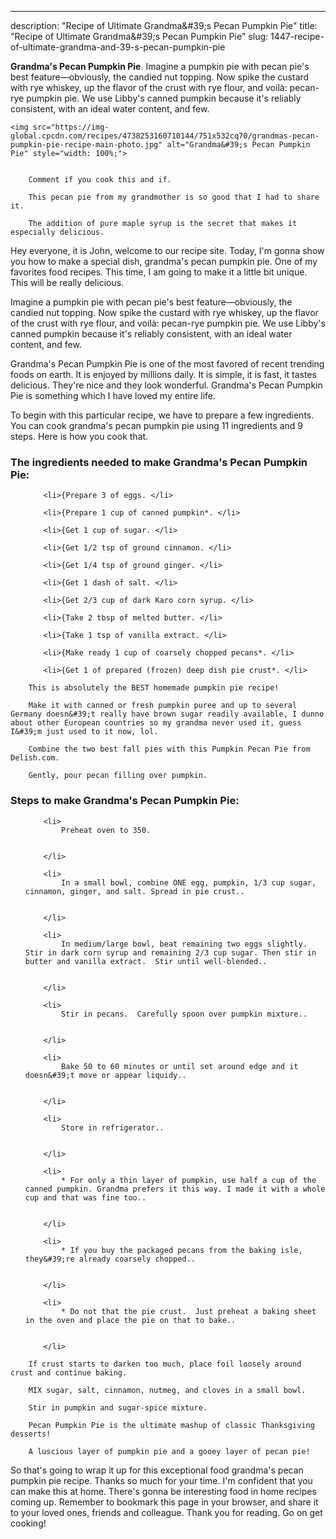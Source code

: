 ---
description: "Recipe of Ultimate Grandma&amp;#39;s Pecan Pumpkin Pie"
title: "Recipe of Ultimate Grandma&amp;#39;s Pecan Pumpkin Pie"
slug: 1447-recipe-of-ultimate-grandma-and-39-s-pecan-pumpkin-pie

<p>
	<strong>Grandma&#39;s Pecan Pumpkin Pie</strong>. 
	Imagine a pumpkin pie with pecan pie&#39;s best feature—obviously, the candied nut topping. Now spike the custard with rye whiskey, up the flavor of the crust with rye flour, and voilà: pecan-rye pumpkin pie. We use Libby&#39;s canned pumpkin because it&#39;s reliably consistent, with an ideal water content, and few.
</p>
<p>
	
	<img src="https://img-global.cpcdn.com/recipes/4738253160710144/751x532cq70/grandmas-pecan-pumpkin-pie-recipe-main-photo.jpg" alt="Grandma&#39;s Pecan Pumpkin Pie" style="width: 100%;">
	
	
		Comment if you cook this and if.
	
		This pecan pie from my grandmother is so good that I had to share it.
	
		The addition of pure maple syrup is the secret that makes it especially delicious.
	
</p>
<p>
	Hey everyone, it is John, welcome to our recipe site. Today, I'm gonna show you how to make a special dish, grandma&#39;s pecan pumpkin pie. One of my favorites food recipes. This time, I am going to make it a little bit unique. This will be really delicious.
</p>
	
<p>
	Imagine a pumpkin pie with pecan pie&#39;s best feature—obviously, the candied nut topping. Now spike the custard with rye whiskey, up the flavor of the crust with rye flour, and voilà: pecan-rye pumpkin pie. We use Libby&#39;s canned pumpkin because it&#39;s reliably consistent, with an ideal water content, and few.
</p>
<p>
	Grandma&#39;s Pecan Pumpkin Pie is one of the most favored of recent trending foods on earth. It is enjoyed by millions daily. It is simple, it is fast, it tastes delicious. They're nice and they look wonderful. Grandma&#39;s Pecan Pumpkin Pie is something which I have loved my entire life.
</p>

<p>
To begin with this particular recipe, we have to prepare a few ingredients. You can cook grandma&#39;s pecan pumpkin pie using 11 ingredients and 9 steps. Here is how you cook that.
</p>

<h3>The ingredients needed to make Grandma&#39;s Pecan Pumpkin Pie:</h3>

<ol>
	
		<li>{Prepare 3 of eggs. </li>
	
		<li>{Prepare 1 cup of canned pumpkin*. </li>
	
		<li>{Get 1 cup of sugar. </li>
	
		<li>{Get 1/2 tsp of ground cinnamon. </li>
	
		<li>{Get 1/4 tsp of ground ginger. </li>
	
		<li>{Get 1 dash of salt. </li>
	
		<li>{Get 2/3 cup of dark Karo corn syrup. </li>
	
		<li>{Take 2 tbsp of melted butter. </li>
	
		<li>{Take 1 tsp of vanilla extract. </li>
	
		<li>{Make ready 1 cup of coarsely chopped pecans*. </li>
	
		<li>{Get 1 of prepared (frozen) deep dish pie crust*. </li>
	
</ol>
<p>
	
		This is absolutely the BEST homemade pumpkin pie recipe!
	
		Make it with canned or fresh pumpkin puree and up to several Germany doesn&#39;t really have brown sugar readily available, I dunno about other European countries so my grandma never used it, guess I&#39;m just used to it now, lol.
	
		Combine the two best fall pies with this Pumpkin Pecan Pie from Delish.com.
	
		Gently, pour pecan filling over pumpkin.
	
</p>

<h3>Steps to make Grandma&#39;s Pecan Pumpkin Pie:</h3>

<ol>
	
		<li>
			Preheat oven to 350.
			
			
		</li>
	
		<li>
			In a small bowl, combine ONE egg, pumpkin, 1/3 cup sugar, cinnamon, ginger, and salt. Spread in pie crust..
			
			
		</li>
	
		<li>
			In medium/large bowl, beat remaining two eggs slightly.  Stir in dark corn syrup and remaining 2/3 cup sugar. Then stir in butter and vanilla extract.  Stir until well-blended..
			
			
		</li>
	
		<li>
			Stir in pecans.  Carefully spoon over pumpkin mixture..
			
			
		</li>
	
		<li>
			Bake 50 to 60 minutes or until set around edge and it doesn&#39;t move or appear liquidy..
			
			
		</li>
	
		<li>
			Store in refrigerator..
			
			
		</li>
	
		<li>
			* For only a thin layer of pumpkin, use half a cup of the canned pumpkin. Grandma prefers it this way. I made it with a whole cup and that was fine too..
			
			
		</li>
	
		<li>
			* If you buy the packaged pecans from the baking isle, they&#39;re already coarsely chopped..
			
			
		</li>
	
		<li>
			* Do not that the pie crust.  Just preheat a baking sheet in the oven and place the pie on that to bake..
			
			
		</li>
	
</ol>

<p>
	
		If crust starts to darken too much, place foil loosely around crust and continue baking.
	
		MIX sugar, salt, cinnamon, nutmeg, and cloves in a small bowl.
	
		Stir in pumpkin and sugar-spice mixture.
	
		Pecan Pumpkin Pie is the ultimate mashup of classic Thanksgiving desserts!
	
		A luscious layer of pumpkin pie and a gooey layer of pecan pie!
	
</p>

<p>
	So that's going to wrap it up for this exceptional food grandma&#39;s pecan pumpkin pie recipe. Thanks so much for your time. I'm confident that you can make this at home. There's gonna be interesting food in home recipes coming up. Remember to bookmark this page in your browser, and share it to your loved ones, friends and colleague. Thank you for reading. Go on get cooking!
</p>
